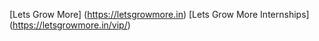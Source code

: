 [Lets Grow More] (https://letsgrowmore.in)
[Lets Grow More Internships] (https://letsgrowmore.in/vip/)